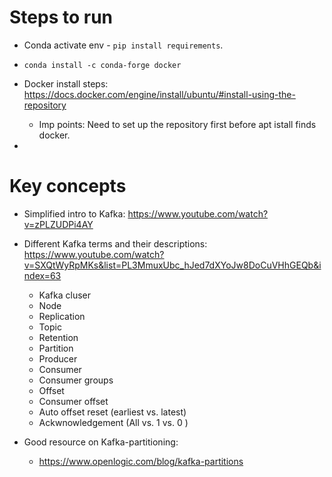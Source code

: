 # Steps to run

* Conda activate env - `pip install requirements`.

* `conda install -c conda-forge docker`

* Docker install steps: https://docs.docker.com/engine/install/ubuntu/#install-using-the-repository
    * Imp points: Need to set up the repository first before apt istall finds docker.

* 


# Key concepts

* Simplified intro to Kafka: https://www.youtube.com/watch?v=zPLZUDPi4AY

* Different Kafka terms and their descriptions: https://www.youtube.com/watch?v=SXQtWyRpMKs&list=PL3MmuxUbc_hJed7dXYoJw8DoCuVHhGEQb&index=63
    * Kafka cluser
    * Node
    * Replication
    * Topic
    * Retention
    * Partition
    * Producer
    * Consumer
    * Consumer groups
    * Offset 
    * Consumer offset
    * Auto offset reset (earliest vs. latest)
    * Ackwnowledgement (All vs. 1  vs. 0 )

* Good resource on Kafka-partitioning:
    * https://www.openlogic.com/blog/kafka-partitions